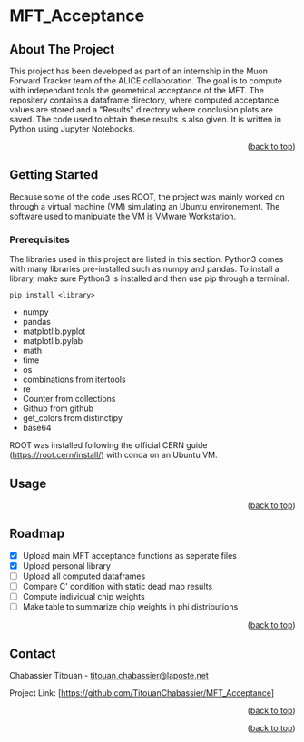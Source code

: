 # MFT_Acceptance

<a name="readme-top"></a>

## About The Project
This project has been developed as part of an internship in the Muon Forward Tracker team of the ALICE collaboration. The goal is to compute with independant tools the geometrical acceptance of the MFT. The repositery contains a dataframe directory, where computed acceptance values are stored and a "Results" directory where conclusion plots are saved. The code used to obtain these results is also given. It is written in Python using Jupyter Notebooks. 

<p align="right">(<a href="#readme-top">back to top</a>)</p>

<!-- GETTING STARTED -->
## Getting Started
Because some of the code uses ROOT, the project was mainly worked on through a virtual machine (VM) simulating an Ubuntu environement. The software used to manipulate the VM is VMware Workstation.

### Prerequisites
The libraries used in this project are listed in this section. Python3 comes with many libraries pre-installed such as numpy and pandas. To install a library, make sure Python3 is installed and then use pip through a terminal.
```
pip install <library>
```
* numpy
* pandas
* matplotlib.pyplot
* matplotlib.pylab
* math
* time
* os
* combinations from itertools
* re
* Counter from collections
* Github from github
* get_colors from distinctipy
* base64

ROOT was installed following the official CERN guide (https://root.cern/install/) with conda on an Ubuntu VM.

<!-- USAGE EXAMPLES -->
## Usage


<p align="right">(<a href="#readme-top">back to top</a>)</p>

<!-- ROADMAP -->
## Roadmap

- [x] Upload main MFT acceptance functions as seperate files
- [x] Upload personal library
- [ ] Upload all computed dataframes
- [ ] Compare C' condition with static dead map results
- [ ] Compute individual chip weights
- [ ] Make table to summarize chip weights in phi distributions

<p align="right">(<a href="#readme-top">back to top</a>)</p>

<!-- CONTACT -->
## Contact

Chabassier Titouan - titouan.chabassier@laposte.net

Project Link: [https://github.com/TitouanChabassier/MFT_Acceptance]

<p align="right">(<a href="#readme-top">back to top</a>)</p>

<p align="right">(<a href="#readme-top">back to top</a>)</p>



<!-- MARKDOWN LINKS & IMAGES -->
<!-- https://www.markdownguide.org/basic-syntax/#reference-style-links -->
[contributors-shield]: https://img.shields.io/github/contributors/othneildrew/Best-README-Template.svg?style=for-the-badge
